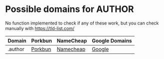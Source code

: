 # Possible domains for AUTHOR

No function implemented to check if any of these work, but you can check manually with https://tld-list.com/

| Domain | Porkbun | NameCheap | Google Domains |
|---|---|---|---|
| .author | [Porkbun](https://porkbun.com/checkout/search?prb=e814663da1&tlds=&idnLanguage=&search=search&q=.author) | [Namecheap](https://www.namecheap.com/domains/registration/results/?domain=.author) | [Google](https://domains.google.com/registrar/search?searchTerm=.author) |
